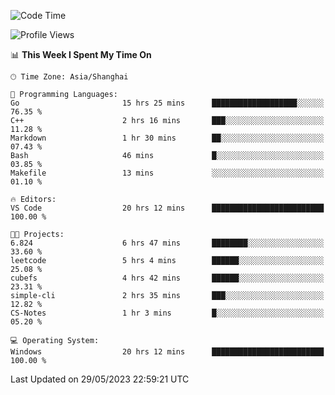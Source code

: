 <!--START_SECTION:waka-->
![Code Time](http://img.shields.io/badge/Code%20Time-952%20hrs%2058%20mins-blue)

![Profile Views](http://img.shields.io/badge/Profile%20Views-0-blue)

📊 **This Week I Spent My Time On** 

```text
🕑︎ Time Zone: Asia/Shanghai

💬 Programming Languages: 
Go                       15 hrs 25 mins      ███████████████████░░░░░░   76.35 % 
C++                      2 hrs 16 mins       ███░░░░░░░░░░░░░░░░░░░░░░   11.28 % 
Markdown                 1 hr 30 mins        ██░░░░░░░░░░░░░░░░░░░░░░░   07.43 % 
Bash                     46 mins             █░░░░░░░░░░░░░░░░░░░░░░░░   03.85 % 
Makefile                 13 mins             ░░░░░░░░░░░░░░░░░░░░░░░░░   01.10 % 

🔥 Editors: 
VS Code                  20 hrs 12 mins      █████████████████████████   100.00 % 

🐱‍💻 Projects: 
6.824                    6 hrs 47 mins       ████████░░░░░░░░░░░░░░░░░   33.60 % 
leetcode                 5 hrs 4 mins        ██████░░░░░░░░░░░░░░░░░░░   25.08 % 
cubefs                   4 hrs 42 mins       ██████░░░░░░░░░░░░░░░░░░░   23.31 % 
simple-cli               2 hrs 35 mins       ███░░░░░░░░░░░░░░░░░░░░░░   12.82 % 
CS-Notes                 1 hr 3 mins         █░░░░░░░░░░░░░░░░░░░░░░░░   05.20 % 

💻 Operating System: 
Windows                  20 hrs 12 mins      █████████████████████████   100.00 % 
```


 Last Updated on 29/05/2023 22:59:21 UTC
<!--END_SECTION:waka-->